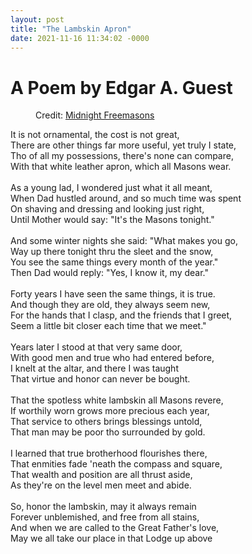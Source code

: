 ```yaml
---
layout: post
title: "The Lambskin Apron"
date: 2021-11-16 11:34:02 -0000
---
```


<h1>A Poem by Edgar A. Guest</h1>


<div class="wp-block-image"><figure class="alignright size-full is-resized"><figcaption>Credit: <a href="http://www.midnightfreemasons.org/2013/11/the-lambskin.html" title="http://www.midnightfreemasons.org/2013/11/the-lambskin.html">Midnight Freemasons</a></figcaption></figure></div>


<p>It is not ornamental, the cost is not great,<br/>There are other things far more useful, yet truly I state,<br/>Tho of all my possessions, there's none can compare,<br/>With that white leather apron, which all Masons wear.<br/><br/>As a young lad, I wondered just what it all meant,<br/>When Dad hustled around, and so much time was spent<br/>On shaving and dressing and looking just right,<br/>Until Mother would say: "It's the Masons tonight."<br/><br/>And some winter nights she said: "What makes you go,<br/>Way up there tonight thru the sleet and the snow,<br/>You see the same things every month of the year."<br/>Then Dad would reply: "Yes, I know it, my dear."<br/><br/>Forty years I have seen the same things, it is true.<br/>And though they are old, they always seem new,<br/>For the hands that I clasp, and the friends that I greet,<br/>Seem a little bit closer each time that we meet."<br/><br/>Years later I stood at that very same door,<br/>With good men and true who had entered before,<br/>I knelt at the altar, and there I was taught<br/>That virtue and honor can never be bought.<br/><br/>That the spotless white lambskin all Masons revere,<br/>If worthily worn grows more precious each year,<br/>That service to others brings blessings untold,<br/>That man may be poor tho surrounded by gold.<br/><br/>I learned that true brotherhood flourishes there,<br/>That enmities fade 'neath the compass and square,<br/>That wealth and position are all thrust aside,<br/>As they're on the level men meet and abide.<br/><br/>So, honor the lambskin, may it always remain<br/>Forever unblemished, and free from all stains,<br/>And when we are called to the Great Father's love,<br/>May we all take our place in that Lodge up above</p>